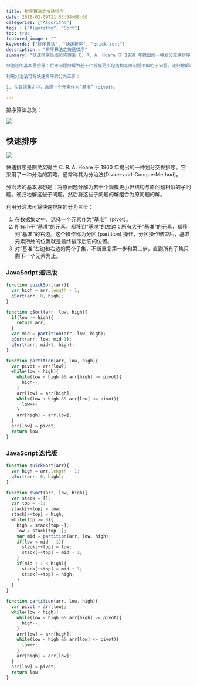 ```yaml
---
title: 排序算法之快速排序
date: 2018-02-09T21:53:54+08:00
categories: ["Algorithm"]
tags : ["Algorithm", "Sort"]
toc: true
featured_image : ""
keywords: ["排序算法", "快速排序", "quick sort"]
description : "排序算法之快速排序"
summary: "快速排序是图灵奖得主 C. R. A. Hoare 于 1960 年提出的一种划分交换排序。它采用了一种分治的策略，通常称其为分治法(Divide-and-ConquerMethod)。

分治法的基本思想是：将原问题分解为若干个规模更小但结构与原问题相似的子问题。递归地解这些子问题，然后将这些子问题的解组合为原问题的解。

利用分治法可将快速排序的分为三步：

1. 在数据集之中，选择一个元素作为”基准”（pivot）。
"
---
```



排序算法总览：

![](https://img-1256541035.cos.ap-shanghai.myqcloud.com/imgs/sort-sort.png)


## 快速排序

![](https://img-1256541035.cos.ap-shanghai.myqcloud.com/imgs/quickSort-quicksort.gif)

快速排序是图灵奖得主 C. R. A. Hoare 于 1960 年提出的一种划分交换排序。它采用了一种分治的策略，通常称其为分治法(Divide-and-ConquerMethod)。

分治法的基本思想是：将原问题分解为若干个规模更小但结构与原问题相似的子问题。递归地解这些子问题，然后将这些子问题的解组合为原问题的解。

利用分治法可将快速排序的分为三步：

1. 在数据集之中，选择一个元素作为”基准”（pivot）。
2. 所有小于”基准”的元素，都移到”基准”的左边；所有大于”基准”的元素，都移到”基准”的右边。这个操作称为分区 (partition) 操作，分区操作结束后，基准元素所处的位置就是最终排序后它的位置。
3. 对”基准”左边和右边的两个子集，不断重复第一步和第二步，直到所有子集只剩下一个元素为止。



### JavaScript 递归版

```js
function quickSort(arr){
  var high = arr.length - 1;
  qSort(arr, 0, high);
}

function qSort(arr, low, high){
  if(low >= high){
    return arr;
  }
  var mid = partition(arr, low, high);
  qSort(arr, low, mid-1);
  qSort(arr, mid+1, high);
}

function partition(arr, low, high){
  var pivot = arr[low];
  while(low < high){
    while(low < high && arr[high] >= pivot){
      high--;
    }
    arr[low] = arr[high];
    while(low < high && arr[low] <= pivot){
      low++;
    }
    arr[high] = arr[low];
  }
  arr[low] = pivot;
  return low;
}

```

### JavaScript 迭代版

```js
function quickSort(arr){
  var high = arr.length - 1;
  qSort(arr, 0, high);
}

function qSort(arr, low, high){
  var stack = [];
  var top = -1;
  stack[++top] = low;
  stack[++top] = high;
  while(top >= 0){
    high = stack[top--];
    low = stack[top--];
    var mid = partition(arr, low, high);
    if(low < mid - 1){
      stack[++top] = low;
      stack[++top] = mid - 1;
    }
    if(mid + 1 < high){
      stack[++top] = mid + 1;
      stack[++top] = high;
    }
  }
}

function partition(arr, low, high){
  var pivot = arr[low];
  while(low < high){
    while(low < high && arr[high] >= pivot){
      high--;
    }
    arr[low] = arr[high];
    while(low < high && arr[low] <= pivot){
      low++;
    }
    arr[high] = arr[low];
  }
  arr[low] = pivot;
  return low;
}
```